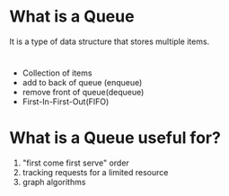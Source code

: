 # What is a Queue
It is a type of data structure that stores multiple items.
#
-   Collection of items
-   add to back of queue (enqueue)
-   remove front of queue(dequeue)
-   First-In-First-Out(FIFO)


# What is a Queue useful for?
1. "first come first serve" order
2. tracking requests for a limited resource
3. graph algorithms